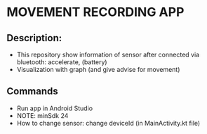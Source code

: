# MOVEMENT RECORDING APP
## Description:
  - This repository show information of sensor after connected via bluetooth: accelerate, (battery)
  - Visualization with graph (and give advise for movement)

## Commands
  - Run app in Android Studio
  - NOTE: minSdk 24
  - How to change sensor: change deviceId (in MainActivity.kt file)